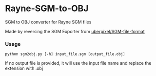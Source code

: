 # Rayne-SGM-to-OBJ
SGM to OBJ converter for Rayne SGM files

Made by reversing the SGM Exporter from [uberpixel/SGM-file-format](https://github.com/uberpixel/SGM-file-format)

### Usage

`python sgm2obj.py [-h] input_file.sgm [output_file.obj]`

If no output file is provided, it will use the input file name and replace the extension with .obj
